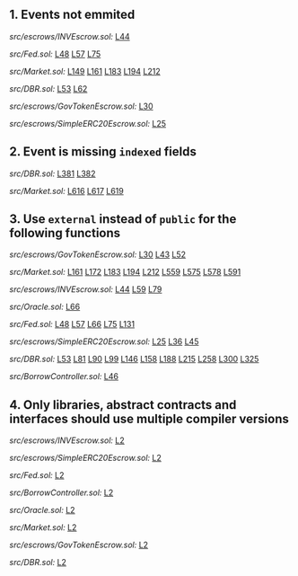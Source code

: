 ## 1. Events not emmited

_src/escrows/INVEscrow.sol:_ [L44](https://github.com/code-423n4/2022-10-inverse/tree/main/src/escrows/INVEscrow.sol#L44)

_src/Fed.sol:_ [L48](https://github.com/code-423n4/2022-10-inverse/tree/main/src/Fed.sol#L48)
[L57](https://github.com/code-423n4/2022-10-inverse/tree/main/src/Fed.sol#L57)
[L75](https://github.com/code-423n4/2022-10-inverse/tree/main/src/Fed.sol#L75)

_src/Market.sol:_ [L149](https://github.com/code-423n4/2022-10-inverse/tree/main/src/Market.sol#L149)
[L161](https://github.com/code-423n4/2022-10-inverse/tree/main/src/Market.sol#L161)
[L183](https://github.com/code-423n4/2022-10-inverse/tree/main/src/Market.sol#L183)
[L194](https://github.com/code-423n4/2022-10-inverse/tree/main/src/Market.sol#L194)
[L212](https://github.com/code-423n4/2022-10-inverse/tree/main/src/Market.sol#L212)

_src/DBR.sol:_ [L53](https://github.com/code-423n4/2022-10-inverse/tree/main/src/DBR.sol#L53)
[L62](https://github.com/code-423n4/2022-10-inverse/tree/main/src/DBR.sol#L62)

_src/escrows/GovTokenEscrow.sol:_ [L30](https://github.com/code-423n4/2022-10-inverse/tree/main/src/escrows/GovTokenEscrow.sol#L30)

_src/escrows/SimpleERC20Escrow.sol:_ [L25](https://github.com/code-423n4/2022-10-inverse/tree/main/src/escrows/SimpleERC20Escrow.sol#L25)

## 2. Event is missing `indexed` fields

_src/DBR.sol:_ [L381](https://github.com/code-423n4/2022-10-inverse/tree/main/src/DBR.sol#L381)
[L382](https://github.com/code-423n4/2022-10-inverse/tree/main/src/DBR.sol#L382)

_src/Market.sol:_ [L616](https://github.com/code-423n4/2022-10-inverse/tree/main/src/Market.sol#L616)
[L617](https://github.com/code-423n4/2022-10-inverse/tree/main/src/Market.sol#L617)
[L619](https://github.com/code-423n4/2022-10-inverse/tree/main/src/Market.sol#L619)

## 3. Use `external` instead of `public` for the following functions

_src/escrows/GovTokenEscrow.sol:_ [L30](https://github.com/code-423n4/2022-10-inverse/tree/main/src/escrows/GovTokenEscrow.sol#L30)
[L43](https://github.com/code-423n4/2022-10-inverse/tree/main/src/escrows/GovTokenEscrow.sol#L43)
[L52](https://github.com/code-423n4/2022-10-inverse/tree/main/src/escrows/GovTokenEscrow.sol#L52)

_src/Market.sol:_ [L161](https://github.com/code-423n4/2022-10-inverse/tree/main/src/Market.sol#L161)
[L172](https://github.com/code-423n4/2022-10-inverse/tree/main/src/Market.sol#L172)
[L183](https://github.com/code-423n4/2022-10-inverse/tree/main/src/Market.sol#L183)
[L194](https://github.com/code-423n4/2022-10-inverse/tree/main/src/Market.sol#L194)
[L212](https://github.com/code-423n4/2022-10-inverse/tree/main/src/Market.sol#L212)
[L559](https://github.com/code-423n4/2022-10-inverse/tree/main/src/Market.sol#L559)
[L575](https://github.com/code-423n4/2022-10-inverse/tree/main/src/Market.sol#L575)
[L578](https://github.com/code-423n4/2022-10-inverse/tree/main/src/Market.sol#L578)
[L591](https://github.com/code-423n4/2022-10-inverse/tree/main/src/Market.sol#L591)

_src/escrows/INVEscrow.sol:_ [L44](https://github.com/code-423n4/2022-10-inverse/tree/main/src/escrows/INVEscrow.sol#L44)
[L59](https://github.com/code-423n4/2022-10-inverse/tree/main/src/escrows/INVEscrow.sol#L59)
[L79](https://github.com/code-423n4/2022-10-inverse/tree/main/src/escrows/INVEscrow.sol#L79)

_src/Oracle.sol:_ [L66](https://github.com/code-423n4/2022-10-inverse/tree/main/src/Oracle.sol#L66)

_src/Fed.sol:_ [L48](https://github.com/code-423n4/2022-10-inverse/tree/main/src/Fed.sol#L48)
[L57](https://github.com/code-423n4/2022-10-inverse/tree/main/src/Fed.sol#L57)
[L66](https://github.com/code-423n4/2022-10-inverse/tree/main/src/Fed.sol#L66)
[L75](https://github.com/code-423n4/2022-10-inverse/tree/main/src/Fed.sol#L75)
[L131](https://github.com/code-423n4/2022-10-inverse/tree/main/src/Fed.sol#L131)

_src/escrows/SimpleERC20Escrow.sol:_ [L25](https://github.com/code-423n4/2022-10-inverse/tree/main/src/escrows/SimpleERC20Escrow.sol#L25)
[L36](https://github.com/code-423n4/2022-10-inverse/tree/main/src/escrows/SimpleERC20Escrow.sol#L36)
[L45](https://github.com/code-423n4/2022-10-inverse/tree/main/src/escrows/SimpleERC20Escrow.sol#L45)

_src/DBR.sol:_ [L53](https://github.com/code-423n4/2022-10-inverse/tree/main/src/DBR.sol#L53)
[L81](https://github.com/code-423n4/2022-10-inverse/tree/main/src/DBR.sol#L81)
[L90](https://github.com/code-423n4/2022-10-inverse/tree/main/src/DBR.sol#L90)
[L99](https://github.com/code-423n4/2022-10-inverse/tree/main/src/DBR.sol#L99)
[L146](https://github.com/code-423n4/2022-10-inverse/tree/main/src/DBR.sol#L146)
[L158](https://github.com/code-423n4/2022-10-inverse/tree/main/src/DBR.sol#L158)
[L188](https://github.com/code-423n4/2022-10-inverse/tree/main/src/DBR.sol#L188)
[L215](https://github.com/code-423n4/2022-10-inverse/tree/main/src/DBR.sol#L215)
[L258](https://github.com/code-423n4/2022-10-inverse/tree/main/src/DBR.sol#L258)
[L300](https://github.com/code-423n4/2022-10-inverse/tree/main/src/DBR.sol#L300)
[L325](https://github.com/code-423n4/2022-10-inverse/tree/main/src/DBR.sol#L325)

_src/BorrowController.sol:_ [L46](https://github.com/code-423n4/2022-10-inverse/tree/main/src/BorrowController.sol#L46)

## 4. Only libraries, abstract contracts and interfaces should use multiple compiler versions

_src/escrows/INVEscrow.sol:_ [L2](https://github.com/code-423n4/2022-10-inverse/tree/main/src/escrows/INVEscrow.sol#L2)

_src/escrows/SimpleERC20Escrow.sol:_ [L2](https://github.com/code-423n4/2022-10-inverse/tree/main/src/escrows/SimpleERC20Escrow.sol#L2)

_src/Fed.sol:_ [L2](https://github.com/code-423n4/2022-10-inverse/tree/main/src/Fed.sol#L2)

_src/BorrowController.sol:_ [L2](https://github.com/code-423n4/2022-10-inverse/tree/main/src/BorrowController.sol#L2)

_src/Oracle.sol:_ [L2](https://github.com/code-423n4/2022-10-inverse/tree/main/src/Oracle.sol#L2)

_src/Market.sol:_ [L2](https://github.com/code-423n4/2022-10-inverse/tree/main/src/Market.sol#L2)

_src/escrows/GovTokenEscrow.sol:_ [L2](https://github.com/code-423n4/2022-10-inverse/tree/main/src/escrows/GovTokenEscrow.sol#L2)

_src/DBR.sol:_ [L2](https://github.com/code-423n4/2022-10-inverse/tree/main/src/DBR.sol#L2)

